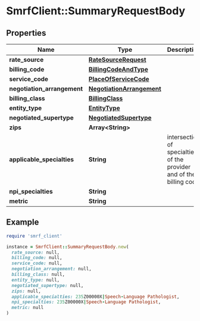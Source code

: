 # SmrfClient::SummaryRequestBody

## Properties

| Name | Type | Description | Notes |
| ---- | ---- | ----------- | ----- |
| **rate_source** | [**RateSourceRequest**](RateSourceRequest.md) |  |  |
| **billing_code** | [**BillingCodeAndType**](BillingCodeAndType.md) |  |  |
| **service_code** | [**PlaceOfServiceCode**](PlaceOfServiceCode.md) |  | [optional] |
| **negotiation_arrangement** | [**NegotiationArrangement**](NegotiationArrangement.md) |  | [optional] |
| **billing_class** | [**BillingClass**](BillingClass.md) |  | [optional] |
| **entity_type** | [**EntityType**](EntityType.md) |  | [optional] |
| **negotiated_supertype** | [**NegotiatedSupertype**](NegotiatedSupertype.md) |  | [optional] |
| **zips** | **Array&lt;String&gt;** |  | [optional] |
| **applicable_specialties** | **String** | intersection of specialties of the provider and of the billing code | [optional] |
| **npi_specialties** | **String** |  | [optional] |
| **metric** | **String** |  | [optional] |

## Example

```ruby
require 'smrf_client'

instance = SmrfClient::SummaryRequestBody.new(
  rate_source: null,
  billing_code: null,
  service_code: null,
  negotiation_arrangement: null,
  billing_class: null,
  entity_type: null,
  negotiated_supertype: null,
  zips: null,
  applicable_specialties: 235Z00000X|Speech-Language Pathologist,
  npi_specialties: 235Z00000X|Speech-Language Pathologist,
  metric: null
)
```

